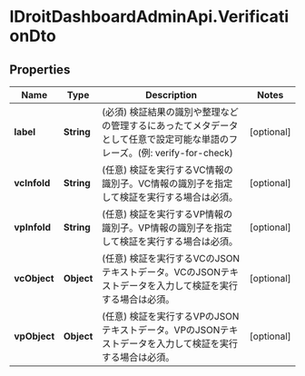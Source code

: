 # IDroitDashboardAdminApi.VerificationDto

## Properties
Name | Type | Description | Notes
------------ | ------------- | ------------- | -------------
**label** | **String** | (必須) 検証結果の識別や整理などの管理するにあったてメタデータとして任意で設定可能な単語のフレーズ。(例: verify-for-check) | [optional] 
**vcInfoId** | **String** | (任意) 検証を実行するVC情報の識別子。VC情報の識別子を指定して検証を実行する場合は必須。 | [optional] 
**vpInfoId** | **String** | (任意) 検証を実行するVP情報の識別子。VP情報の識別子を指定して検証を実行する場合は必須。 | [optional] 
**vcObject** | **Object** | (任意) 検証を実行するVCのJSONテキストデータ。VCのJSONテキストデータを入力して検証を実行する場合は必須。 | [optional] 
**vpObject** | **Object** | (任意) 検証を実行するVPのJSONテキストデータ。VPのJSONテキストデータを入力して検証を実行する場合は必須。 | [optional] 
